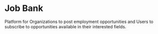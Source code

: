 Job Bank
========================
Platform for Organizations to post employment opportunities and Users to subscribe to opportunities available in their interested fields. 
